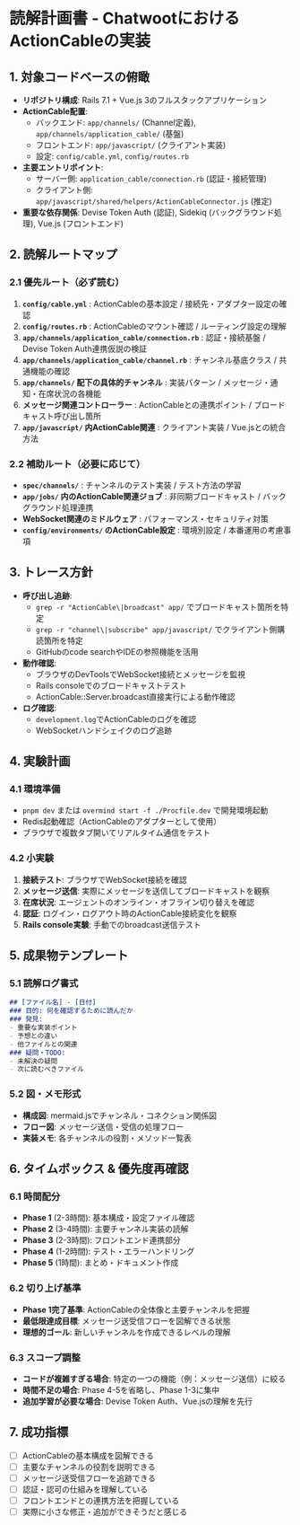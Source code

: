 # 読解計画書 - ChatwootにおけるActionCableの実装

## 1. 対象コードベースの俯瞰
- **リポジトリ構成**: Rails 7.1 + Vue.js 3のフルスタックアプリケーション
- **ActionCable配置**: 
  - バックエンド: `app/channels/` (Channel定義), `app/channels/application_cable/` (基盤)
  - フロントエンド: `app/javascript/` (クライアント実装)
  - 設定: `config/cable.yml`, `config/routes.rb`
- **主要エントリポイント**: 
  - サーバー側: `application_cable/connection.rb` (認証・接続管理)
  - クライアント側: `app/javascript/shared/helpers/ActionCableConnector.js` (推定)
- **重要な依存関係**: Devise Token Auth (認証), Sidekiq (バックグラウンド処理), Vue.js (フロントエンド)

## 2. 読解ルートマップ
### 2.1 優先ルート（必ず読む）
1. **`config/cable.yml`** : ActionCableの基本設定 / 接続先・アダプター設定の確認
2. **`config/routes.rb`** : ActionCableのマウント確認 / ルーティング設定の理解
3. **`app/channels/application_cable/connection.rb`** : 認証・接続基盤 / Devise Token Auth連携仮説の検証
4. **`app/channels/application_cable/channel.rb`** : チャンネル基底クラス / 共通機能の確認
5. **`app/channels/` 配下の具体的チャンネル** : 実装パターン / メッセージ・通知・在席状況の各機能
6. **メッセージ関連コントローラー** : ActionCableとの連携ポイント / ブロードキャスト呼び出し箇所
7. **`app/javascript/` 内ActionCable関連** : クライアント実装 / Vue.jsとの統合方法

### 2.2 補助ルート（必要に応じて）
- **`spec/channels/`** : チャンネルのテスト実装 / テスト方法の学習
- **`app/jobs/` 内のActionCable関連ジョブ** : 非同期ブロードキャスト / バックグラウンド処理連携
- **WebSocket関連のミドルウェア** : パフォーマンス・セキュリティ対策
- **`config/environments/` のActionCable設定** : 環境別設定 / 本番運用の考慮事項

## 3. トレース方針
- **呼び出し追跡**: 
  - `grep -r "ActionCable\|broadcast" app/` でブロードキャスト箇所を特定
  - `grep -r "channel\|subscribe" app/javascript/` でクライアント側購読箇所を特定
  - GitHubのcode searchやIDEの参照機能を活用
- **動作確認**:
  - ブラウザのDevToolsでWebSocket接続とメッセージを監視
  - Rails consoleでのブロードキャストテスト
  - ActionCable::Server.broadcast直接実行による動作確認
- **ログ確認**:
  - `development.log`でActionCableのログを確認
  - WebSocketハンドシェイクのログ追跡

## 4. 実験計画
### 4.1 環境準備
- `pnpm dev` または `overmind start -f ./Procfile.dev` で開発環境起動
- Redis起動確認（ActionCableのアダプターとして使用）
- ブラウザで複数タブ開いてリアルタイム通信をテスト

### 4.2 小実験
1. **接続テスト**: ブラウザでWebSocket接続を確認
2. **メッセージ送信**: 実際にメッセージを送信してブロードキャストを観察
3. **在席状況**: エージェントのオンライン・オフライン切り替えを確認
4. **認証**: ログイン・ログアウト時のActionCable接続変化を観察
5. **Rails console実験**: 手動でのbroadcast送信テスト

## 5. 成果物テンプレート
### 5.1 読解ログ書式
```markdown
## [ファイル名] - [日付]
### 目的: 何を確認するために読んだか
### 発見:
- 重要な実装ポイント
- 予想との違い
- 他ファイルとの関連
### 疑問・TODO:
- 未解決の疑問
- 次に読むべきファイル
```

### 5.2 図・メモ形式
- **構成図**: mermaid.jsでチャンネル・コネクション関係図
- **フロー図**: メッセージ送信・受信の処理フロー
- **実装メモ**: 各チャンネルの役割・メソッド一覧表

## 6. タイムボックス & 優先度再確認
### 6.1 時間配分
- **Phase 1** (2-3時間): 基本構成・設定ファイル確認
- **Phase 2** (3-4時間): 主要チャンネル実装の読解
- **Phase 3** (2-3時間): フロントエンド連携部分
- **Phase 4** (1-2時間): テスト・エラーハンドリング
- **Phase 5** (1時間): まとめ・ドキュメント作成

### 6.2 切り上げ基準
- **Phase 1完了基準**: ActionCableの全体像と主要チャンネルを把握
- **最低限達成目標**: メッセージ送受信フローを図解できる状態
- **理想的ゴール**: 新しいチャンネルを作成できるレベルの理解

### 6.3 スコープ調整
- **コードが複雑すぎる場合**: 特定の一つの機能（例：メッセージ送信）に絞る
- **時間不足の場合**: Phase 4-5を省略し、Phase 1-3に集中
- **追加学習が必要な場合**: Devise Token Auth、Vue.jsの理解を先行

## 7. 成功指標
- [ ] ActionCableの基本構成を図解できる
- [ ] 主要なチャンネルの役割を説明できる
- [ ] メッセージ送受信フローを追跡できる
- [ ] 認証・認可の仕組みを理解している
- [ ] フロントエンドとの連携方法を把握している
- [ ] 実際に小さな修正・追加ができそうだと感じる